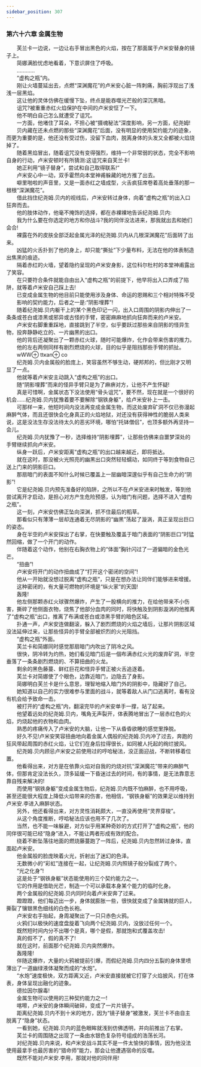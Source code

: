 ```yaml
---
sidebar_position: 307
---
```

### 第六十六章 金属生物  


　　芙兰卡一边说，一边让右手冒出黑色的火焰，按在了那面属于卢米安替身的镜子上。  
　　简娜满脸忧虑地看着，下意识屏住了呼吸。  
　　............  
　　“虚构之瓶”内。  
　　刚让火墙蔓延出去，点燃“深渊魔花”的卢米安心脏一阵刺痛，胸前浮现出了浅浅一层黑焰。  
　　这让他的灵体仿佛在缓慢下坠，终点是能吞噬光芒般的深沉黑暗。  
　　诅咒?被重重赤红火焰保护在中间的卢米安怔了一下。  
　　他不明白自己怎么就遭受了诅咒。  
　　一方面，他堵住了耳朵，不担心被“摄魂秘法”深度影响，另一方面，纪尧姆!  
　　贝内藏在还未点燃的那些“深渊魔花”后面，没有明显的使用契约能力的迹象，而更为重要的是，他还没有受过伤，没留下血肉，脱离身体的头发又全都被火焰烧掉了。  
　　随着黑焰冒出，随着诅咒没有变得强烈，维持一个非常弱的状态，完全不影响自身的行动，卢米安顿时有所猜测:这诅咒来自芙兰卡!  
　　她正利用“镜子替身”，尝试和自己取得联系!“  
　　卢米安心中一动，双手霍然向本堂神甫躲藏的地方推了出去。  
　　噼里啪啦的声音里，又是一面赤红之墙成型，火舌疯狂席卷着高处垂落的那一根根“深渊魔花”。  
　　借此挡住纪尧姆.贝内的视线后，卢米安转过身体，向着“虚构之瓶”的出入口狂奔而去。  
　　他的肢体动作，他毫不掩饰的选择，都在赤裸裸地告诉纪尧姆.贝内:  
　　我为什么要在你选定的地方和你战斗?我的同伴没法进来，那我就出去和她们会合!  
　　裸露在外的皮肤全部泛起金属光泽的纪尧姆.贝内从几根深渊魔花”后面转了出来。  
　　凶猛的火舌扑到了他的身上，却只能“撕扯”下少量布料，无法在他的体表制造出焦黑的痕迹。  
　　隔着赤红的火墙，望着隐约呈现的卢米安身影，这位科尔杜村的本堂神甫露出了笑容。  
　　在只要符合条件就能自由出入“虚构之瓶”的前提下，他早将出入口弄成了陷阱，就等着卢米安自己踩上去!  
　　已变成金属生物的他目前只能使用涉及身体、命运的恩赐和三个相对特殊不受  
　　影响的契约能力，后者之一是:“阴影埋葬”!  
　　随着纪尧姆.贝内躯干上的某个黑色印记一闪，出入口周围的阴影内伸出了一条条或苍白或漆黑或邪异或古怪的手臂，密密麻麻地抓向狂奔而来的卢米安。  
　　卢米安右脚重重踩地，直接跳到了半空，似乎要跃过那些来自阴影的怪异生物，投奔静静屹立的、一片幽黑的出口。  
　　他的背后还凝聚出了一颗赤红火球，随时可能爆炸，化作会带来伤害的推力。  
　　他的左右两侧同样有剧烈燃烧的火球，目的似乎是阻挡那些手臂的抓扯。  
　　wWW⊕ ttкan⊕ co  
　　纪尧姆.贝内金属般的脸庞上，笑容虽然不够生动，硬邦邦的，但比刚才又明显了一点。  
　　他就等着卢米安主动跳入“虚构之瓶”的出口。  
　　随“阴影埋葬”而来的怪异手臂只是为了麻痹对方，让他不产生怀疑!  
　　真是可惜啊，金属状态下没法使用“骨头诅咒”，要不然，现在就是一个很好的机会……纪尧姆.贝内犹豫着要不要解除“钢铁身躯”，给卢米安补上一击。  
　　可那样一来，他短时间内没法再变成金属生物，而这处废弃矿洞不仅已弥漫起麻醉气体，而且还很快会化身真正的火焰地狱，对还没有获得神性的脆弱人类来说，这是没法生存没法待太久的恶劣环境，哪怕“托钵僧侣”，也顶多额外再坚持一会儿。  
　　纪尧姆.贝内犹豫了一秒，选择维持“阴影埋葬”，让那些仿佛来自噩梦深处的手臂继续抓向卢米安。  
　　纵身一跃后，卢米安距离“虚构之瓶”的出口越来越近，即将抵达。  
　　就在这时，那没被火光照亮的幽黑出口突然轻轻蠕动，如同终于等到食物自己送上门来的阴影巨口。  
　　那扇暗门的表面不知什么时候已覆盖上一层幽暗深邃似乎有自己生命力的“阴影”!  
　　它是纪尧姆.贝内预先准备好的陷阱，之所以不在卢米安进来时触发，等到他尝试离开才启动，是担心对方产生危险预感，认为暗门有问题，选择不进入“虚构之瓶”。  
　　这一刻，卢米安仿佛正坠向深渊，抓不住最后的稻草。  
　　那看似只有薄薄一层却连通着无尽阴影的“幽黑”荡起了漩涡，真正呈现出巨口的姿态。  
　　身在半空的卢米安探出了右掌，在快要触及覆盖于暗门表面的“阴影巨口”时猛然回缩，做了一个开门的动作。  
　　伴随着这个动作，他别在右胸衣物上的“体面”胸针闪过了一道偏暗的金色光芒。  
　　“扭曲”!  
　　卢米安将开门的动作扭曲成了“打开这个密闭的空间”!  
　　他从一开始就没想过脱离“虚构之瓶”，只是在想办法让同伴们能够进来增援。  
　　这种密闭的，有大量可燃物的环境是“纵火家”的天国!  
　　轰隆!  
　　他左侧那颗赤红火球骤然爆炸，产生了一股横向的推力，在给他带来不小伤害，撕碎了他侧面衣物，烧焦了他部分血肉的同时，将快触及到阴影漩涡的他推离了“虚构之瓶”出口，推离了布满或苍白或漆黑手臂的暗色区域。  
　　扑通一声，卢米安连做翻滚，躲入了剧烈燃烧的火焰之墙后，让那片阴影区域没法延伸过来，让那些怪异的手臂全部被炽烈的火光阻挡。  
　　“虚构之瓶”外面。  
　　芙兰卡和简娜同时感觉那扇暗门内吹出了阴冷之风。  
　　很快，阴冷转为灼热，她们看见暗门后是一個布满赤红火光的废弃矿洞，半空垂落了一条条剧烈燃烧的、不算扭曲的火龙。  
　　剩余的黑色藤蔓、鲜红巨花和怪异手臂正被火舌追逐着。  
　　芙兰卡对简娜使了个眼色，边靠近暗门，边隐去了身影。  
　　简娜明白芙兰卡是什么意思，理智地缩入暗门外的阴影中，隐藏好了自己。  
　　她知道以自己的实力很难参与里面的战斗，就等着敌人从门口逃离时，看有没有机会给予致命一击。  
　　被打开的“虚构之瓶”内，翻滚完毕的卢米安单手一撑，站了起来。  
　　他望着远处的纪尧姆.贝内，嘴角无声裂开，体表腾地冒出了一层赤红色的火焰，灼烧起他的衣物和血肉。  
　　熟悉的疼痛传入了卢米安的大脑，让他一下从昏昏欲睡的感觉里挣脱。  
　　好久不见!卢米安笑容扭曲地向着金属人偶般的纪尧姆.贝内冲了过去，奔跑的狂风带起周围的赤红火焰，让它们在身后拉得很长，如同被人托起的绚烂披风。  
　　纪尧姆.贝内顾忌卢米安之前使用过的哼哈秘法，没正面迎战，不断转移着位置。  
　　他看得出来，对方是在依靠火焰对自我的灼烧对抗“深渊魔花”带来的麻醉气体，但那肯定没法长久，顶多延缓一下昏迷过去的时间，有的事情，是无法靠意志靠自残来解决的!  
　　而使用“钢铁身躯”变成金属生物后，纪尧姆.贝内既不怕麻醉，也不用呼吸，甚至还能很大程度上降低火焰带来的伤害，他相信，“钢铁身躯”的效果足以维持到卢米安.李进入麻醉状态。  
　　另外，他还看得出来，对方灵性消耗颇大，一直没再使用“灵界穿梭”。  
　　从这个角度推断，哼哈秘法应该也用不了几次了。  
　　当然，也不能一味躲避，对方似乎用某种奇妙的方式打开了“虚构之瓶”，他的同伴很可能已经“隐身”进入，不能让两者形成有效的配合。  
　　绕着不断坠落往地面的燃烧藤蔓跑了一阵后，纪尧姆.贝内忽然转过身体，直面起卢米安。  
　　他金属般的脸庞映着火光，折射出了迷幻的色泽。  
　　无数微小的“彩虹”连接在一起，让纪尧姆.贝内照镜子般分裂成了两个。  
　　“光之化身”!  
　　这是处于“钢铁身躯”状态能使用的三个契约能力之一。  
　　它的作用是借助光芒，制造一个可以承载本身某个能力的临时化身。  
　　两个金属般的纪尧姆.贝内同时向着卢米安奔了过来。  
　　蹬蹬蹬，他们每迈出一步，身体就膨胀一些，很快就变成了金属铸就的巨人，撕裂了镶银黑色细线的白色长袍。  
　　卢米安右手抬起，身周凝聚出了一只只赤色火鸦。  
　　火鸦们以极快的速度盘旋着飞向两个纪尧姆.贝内，没放过任何一个。  
　　既然短时间内分不出哪个是真，哪个是假，那就饱和式覆盖攻击!  
　　真的假不了，假的真不了!  
　　就在这时，前面那个纪尧姆.贝内突然爆炸。  
　　轰隆隆!  
　　伴随这爆炸，大量的火鸦被提前引爆，而假纪尧姆.贝内四分五裂的身体里喷薄出了一道幽绿液体凝聚而成的“水炮”。  
　　“水炮”速度极快，双方距离又近，卢米安直接就被它打穿了火焰披风，打在体表，身体呈现出融化的迹象。  
　　德拉因尔腺毒!  
　　金属生物可以使用的三种契约能力之一!  
　　喀嚓，卢米安的身体瞬间破碎，变成了一片片镜子。  
　　距离纪尧姆.贝内不到十米的地方，因为“镜子替身”被激发，芙兰卡不由自主脱离了“隐身”状态。  
　　一看到她，纪尧姆.贝内的蓝色眼眸就浅到仿佛透明，并向前推出了右掌。  
　　芙兰卡的周围随之出现了一条由水银色复杂符号组成的浩荡长河。  
　　对纪尧姆.贝内来说，和卢米安战斗其实不是一件太愉快的事情，因为他没法使用最拿手也最厉害的“猎命师”能力，那会让他遭遇宿命的反噬。  
　　既然不能对卢米安.李用，那就对他的同伴用!  
